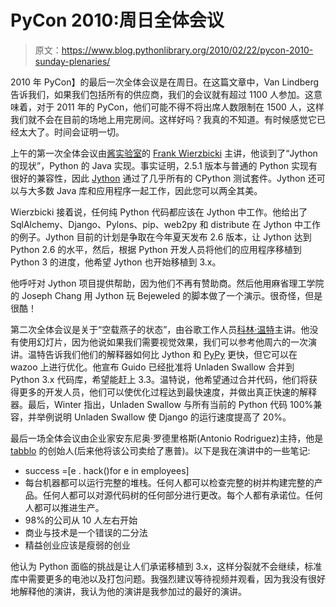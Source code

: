 # PyCon 2010:周日全体会议

> 原文：<https://www.blog.pythonlibrary.org/2010/02/22/pycon-2010-sunday-plenaries/>

2010 年 PyCon】的最后一次全体会议是在周日。在这篇文章中，Van Lindberg 告诉我们，如果我们包括所有的供应商，我们的会议就有超过 1100 人参加。这意味着，对于 2011 年的 PyCon，他们可能不得不将出席人数限制在 1500 人，这样我们就不会在目前的场地上用完房间。这样好吗？我真的不知道。有时候感觉它已经太大了。时间会证明一切。

上午的第一次全体会议由[酱实验室](http://saucelabs.com/)的 [Frank Wierzbicki](http://fwierzbicki.blogspot.com/) 主讲，他谈到了“Jython 的现状”，Python 的 Java 实现。事实证明，2.5.1 版本与普通的 Python 实现有很好的兼容性，因此 [Jython](http://www.jython.org/) 通过了几乎所有的 CPython 测试套件。Jython 还可以与大多数 Java 库和应用程序一起工作，因此您可以两全其美。

Wierzbicki 接着说，任何纯 Python 代码都应该在 Jython 中工作。他给出了 SqlAlchemy、Django、Pylons、pip、web2py 和 distribute 在 Jython 中工作的例子。Jython 目前的计划是争取在今年夏天发布 2.6 版本，让 Jython 达到 Python 2.6 的水平，然后，根据 Python 开发人员将他们的应用程序移植到 Python 3 的进度，他希望 Jython 也开始移植到 3.x。

他呼吁对 Jython 项目提供帮助，因为他们不再有赞助商。然后他用麻省理工学院的 Joseph Chang 用 Jython 玩 Bejeweled 的脚本做了一个演示。很奇怪，但是很酷！

第二次全体会议是关于“空载燕子的状态”，由谷歌工作人员[科林·温特](http://oakwinter.com/code/)主讲。他没有使用幻灯片，因为他说如果我们需要视觉效果，我们可以参考他周六的一次演讲。温特告诉我们他们的解释器如何比 Jython 和 [PyPy](http://codespeak.net/pypy/dist/pypy/doc/) 更快，但它可以在 wazoo 上进行优化。他宣布 Guido 已经批准将 Unladen Swallow 合并到 Python 3.x 代码库，希望能赶上 3.3。温特说，他希望通过合并代码，他们将获得更多的开发人员，他们可以使优化过程达到最快速度，并做出真正快速的解释器。最后，Winter 指出，Unladen Swallow 与所有当前的 Python 代码 100%兼容，并举例说明 Unladen Swallow 使 Django 的运行速度提高了 20%。

最后一场全体会议由企业家安东尼奥·罗德里格斯(Antonio Rodriguez)主持，他是 [tabblo](http://www.tabblo.com/studio) 的创始人(后来他将该公司卖给了惠普)。以下是我在演讲中的一些笔记:

*   success =[e . hack()for e in employees]
*   每台机器都可以运行完整的堆栈。任何人都可以检查完整的树并构建完整的产品。任何人都可以对源代码树的任何部分进行更改。每个人都有承诺位。任何人都可以推进生产。
*   98%的公司从 10 人左右开始
*   商业与技术是一个错误的二分法
*   精益创业应该是瘦弱的创业

他认为 Python 面临的挑战是让人们承诺移植到 3.x，这样分裂就不会继续，标准库中需要更多的电池以及打包问题。我强烈建议等待视频并观看，因为我没有很好地解释他的演讲，我认为他的演讲是我参加过的最好的演讲。